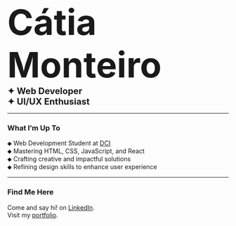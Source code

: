 <span style="font-size: 80px; font-weight: bold">Cátia Monteiro</span>  
<span style="font-size: 20px; font-weight: bold">✦ Web Developer</span>  
<span style="font-size: 20px; font-weight: bold">✦ UI/UX Enthusiast</span>

---

### **What I’m Up To**  
⬥ Web Development Student at [DCI](https://start.digitalcareerinstitute.org)   
⬥ Mastering HTML, CSS, JavaScript, and React   
⬥ Crafting creative and impactful solutions   
⬥ Refining design skills to enhance user experience

---

### **Find Me Here**

Come and say hi! on [LinkedIn](https://www.linkedin.com/in/catiamonteirov/).   
Visit my [portfolio](https://diecatiamonteiro.github.io/portfolio-website/).